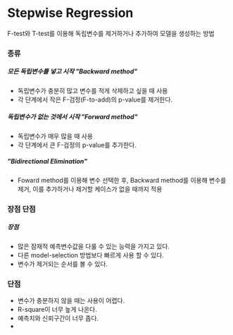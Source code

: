 # Stepwise Regression

F-test와 T-test를 이용해 독립변수를 제거하거나 추가하여 모델을 생성하는 방법



### 종류

##### 모든 독립변수를 넣고 시작 "Backward method"

- 독립변수가 충분히 많고 변수를 적게 삭제하고 싶을 때 사용
- 각 단계에서 작은 F-검정(F-to-add)의 p-value를 제거한다. 

##### 독립변수가 없는 것에서 시작 "Forward method"

- 독립변수가 매우 많을 때 사용
- 각 단계에서 큰 F-검정의 p-value를 추가한다. 



##### "Bidirectional Elimination"

- Foward method를 이용해 변수 선택한 후, Backward method를 이용해 변수를 제거, 이를 추가하거나 제거할 케이스가 없을 때까지 적용



### 장점 단점

##### 장점

- 많은 잠재적 예측변수값을 다룰 수 있는 능력을 가지고 있다.
- 다른 model-selection 방법보다 빠르게 사용 할 수 있다.
- 변수가 제거되는 순서를 볼 수 있다.



### 단점

- 변수가 충분하지 않을 때는 사용이 어렵다.
- R-square이 너무 높게 나온다. 
- 예측치와 신뢰구간이 너무 좁다.
- ​

